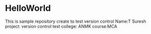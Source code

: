 # HelloWorld
This is sample repository create to test version control
Name:T Suresh
project: version control test
college: ANMK
course:MCA

